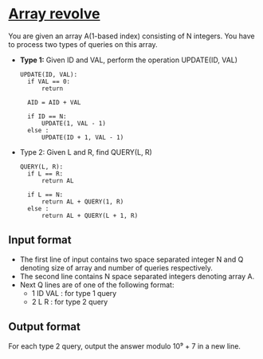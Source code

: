 # [Array revolve][link]

You are given an array A(1-based index) consisting of N integers. You have to process two types of queries on this array.

- **Type 1:** Given ID and VAL, perform the operation UPDATE(ID, VAL)

      UPDATE(ID, VAL):
        if VAL == 0:
            return

        AID = AID + VAL

        if ID == N:
            UPDATE(1, VAL - 1)
        else :
            UPDATE(ID + 1, VAL - 1)

- Type 2: Given L and R, find QUERY(L, R)

      QUERY(L, R):
        if L == R:
            return AL

        if L == N:
            return AL + QUERY(1, R)
        else :
            return AL + QUERY(L + 1, R)

## Input format

- The first line of input contains two space separated integer N and Q denoting size of array and number of queries respectively.
- The second line contains N space separated integers denoting array A.
- Next Q lines are of one of the following format:
  - 1 ID VAL : for type 1 query
  - 2 L R : for type 2 query

## Output format

For each type 2 query, output the answer modulo 10⁹ + 7 in a new line.

[link]: https://www.hackerearth.com/practice/data-structures/advanced-data-structures/segment-trees/practice-problems/algorithm/array-revolve-b9c514cb/
